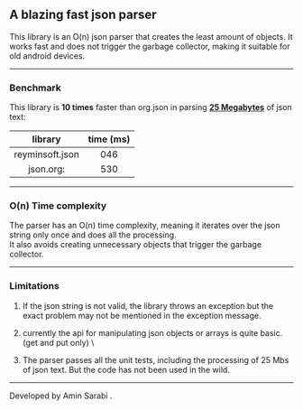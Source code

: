 ## A blazing fast json parser

This library is an O(n) json parser that creates the least amount of objects.
It works fast and does not trigger the garbage collector, making it suitable for old android devices.

---

### Benchmark
This library is **10 times** faster than org.json in parsing **[25 Megabytes](https://github.com/json-iterator/test-data)** of json text:

|     library     | time (ms) |
|:---------------:|:---:|
| reyminsoft.json | 046 |
|    json.org:    | 530 |

---

### O(n) Time complexity

The parser has an O(n) time complexity, meaning it iterates over the json string only once and does all the processing.\
It also avoids creating unnecessary objects that trigger the garbage collector.

---

### Limitations

1. If the json string is not valid, the library throws an exception but the exact problem may not be mentioned in the exception message.

2. currently the api for manipulating json objects or arrays is quite basic. (get and put only) \
3. The parser passes all the unit tests, including the processing of 25 Mbs of json text. But the code has not been used in the wild.

---

Developed by Amin Sarabi .
